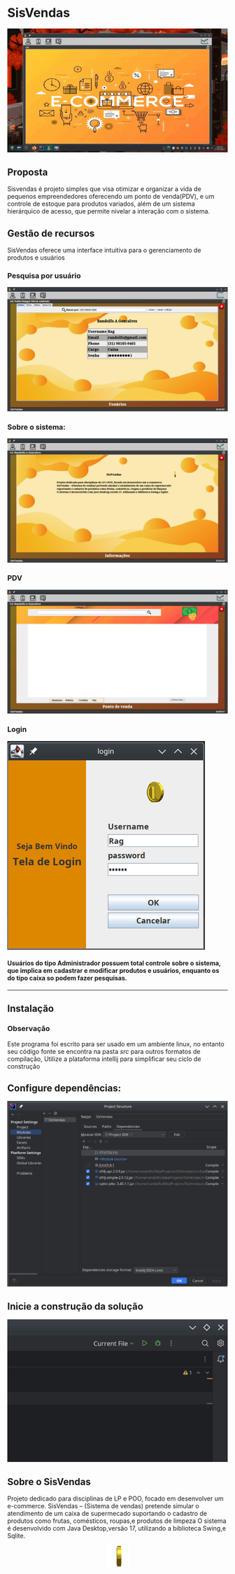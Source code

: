 # SisVendas

<div align='center'>

![program](img/sis.gif)

</div>

## Proposta

Sisvendas é projeto simples que visa otimizar e organizar a vida de pequenos empreendedores
oferecendo um ponto de venda(PDV), e um controle de estoque para produtos variados, além de
um sistema hierárquico de acesso, que permite nivelar a interação com o sistema.


## Gestão de recursos

SisVendas oferece uma interface intuitiva para o gerenciamento de produtos e usuários

### Pesquisa por usuário

![search](img/menu.png)

### Sobre o sistema:

![info](img/info.png)

### PDV

![pdv](img/pdv.png)



### Login

![pdv](img/login.png)

#### Usuários do tipo Administrador possuem total controle sobre o sistema, que implica em cadastrar e modificar produtos e usuários, enquanto os do tipo caixa so podem fazer pesquisas.
_____

## Instalação

### Observação
Este programa foi escrito para ser usado em um ambiente linux, no entanto seu código fonte
se encontra na pasta *src* para outros formatos de compilação, Utilize a plataforma intellij
para simplificar seu ciclo de construção


## Configure dependências:

![pdv](img/dep.png)

## Inicie a construção da solução

![play](img/play.png)

## Sobre o SisVendas

Projeto dedicado para  disciplinas de LP e POO, focado em desenvolver um e-commerce.
SisVendas – (Sistema de vendas) pretende simular o atendimento de um caixa de supermecado
suportando o cadastro de  produtos como  frutas, comésticos, roupas,e produtos de limpeza
O sistema é desenvolvido com Java Desktop,versão 17, utilizando a biblioteca Swing,e Sqlite.

<div align='center'>

![coin](img/coin.gif)

</div>
